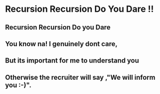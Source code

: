 # Recursion Recursion Do You Dare !!

## Recursion Recursion Do you Dare
## You know na! I genuinely dont care,
## But its important for me to understand you
## Otherwise the recruiter will say ,"We will inform you :-)".
